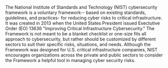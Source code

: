 The National Institute of Standards and Technology (NIST) cybersecurity framework is a voluntary framework-- based on existing standards, guidelines, and practices- for reducing cyber risks to critical infrastructure. It was created in 2013 when the United States President issued Exectutive Order (EO) 13636 "Improving Critical Infrastructure Cybersecurity." The Framework is not meant to be a blanket checklist or one-size fits all approach to cybersecurity, but rather should be customized by different sectors to suit their specific risks, situations, and needs. Although the Framework was designed for U.S. critical infrastructure companies, NIST encourages organizations across the private and public sectors to consider the Framework a helpful tool in managing cyber security risks.